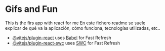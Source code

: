 # Gifs and Fun

This is the firs app with react for me
En este fichero readme se suele explicar de qué va la aplicación, cómo funciona, tecnologías utilizadas, etc..

- [@vitejs/plugin-react](https://github.com/vitejs/vite-plugin-react/blob/main/packages/plugin-react/README.md) uses [Babel](https://babeljs.io/) for Fast Refresh
- [@vitejs/plugin-react-swc](https://github.com/vitejs/vite-plugin-react-swc) uses [SWC](https://swc.rs/) for Fast Refresh
